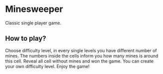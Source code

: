 # Minesweeper
Classic single player game.
## How to play?
Choose difficulty level, in every single levels you have different number of mines. The numbers inside the cells inform you how many mines is around this cell. Reveal all cell without mines and won the game. 
You can create your own difficulty level.
Enjoy the game!
